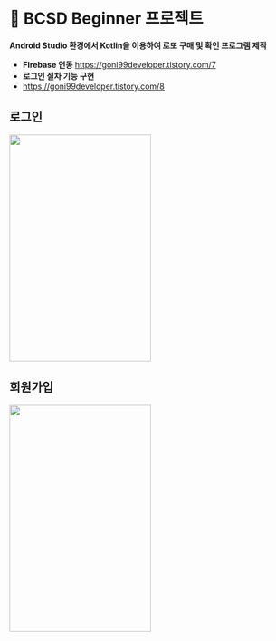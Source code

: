 # &#128007; BCSD Beginner 프로젝트
**Android Studio 환경에서 Kotlin을 이용하여 로또 구매 및 확인 프로그램 제작**
- **Firebase 연동**
https://goni99developer.tistory.com/7 <br>
- **로그인 절차 기능 구현**<br>
- https://goni99developer.tistory.com/8 <br>

## 로그인
<img src="https://user-images.githubusercontent.com/90740783/156781605-4665d5d5-36f9-45a6-92d4-f000f093d523.PNG" width="250" height="400">

## 회원가입
<img src="https://user-images.githubusercontent.com/90740783/156930324-952a2bfd-0ee6-403a-8207-2cb77c90bb4f.PNG" width="250" height="400">

